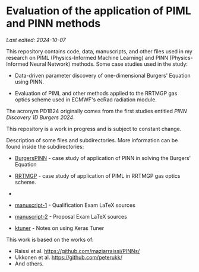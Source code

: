 # Evaluation of the application of PIML and PINN methods

*Last edited: 2024-10-07*

This repository contains code, data, manuscripts, and other files used in my research on PIML (Physics-Informed Machine Learning) and PINN (Physics-Informed Neural Network) methods. Some case studies used in the study:

- Data-driven parameter discovery of one-dimensional Burgers' Equation using PINN.

- Evaluation of PIML and other methods applied to the RRTMGP gas optics scheme used in ECMWF's ecRad radiation module.

The acronym PD1B24 originally comes from the first studies entitled *PINN Discovery 1D Burgers 2024*.

This repository is a work in progress and is subject to constant change.

Description of some files and subdirectories. More information can be found inside the subdirectories:

- [BurgersPINN](BurgersPINN) - case study of application of PINN in solving the Burgers' Equation 

- [RRTMGP](RRTMGP) - case study of application of PIML in RRTMGP gas optics scheme.

- 

- [manuscript-1](manuscript-1) - Qualification Exam LaTeX sources

- [manuscript-2](manuscript-2) - Proposal Exam LaTeX sources

- [ktuner](ktuner) - Notes on using Keras Tuner

This work is based on the works of:

- Raissi et al. <https://github.com/maziarraissi/PINNs/>
- Ukkonen et al. <https://github.com/peterukk/>
- And others.
